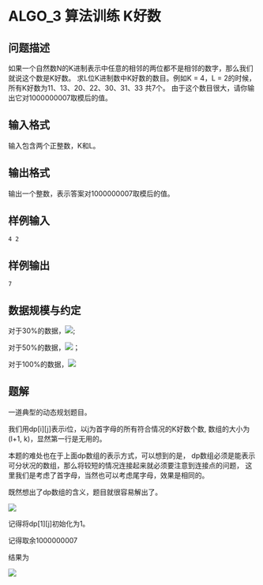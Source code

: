 # ALGO_3 算法训练 K好数 

## 问题描述

如果一个自然数N的K进制表示中任意的相邻的两位都不是相邻的数字，那么我们就说这个数是K好数。
求L位K进制数中K好数的数目。例如K = 4，L = 2的时候，所有K好数为11、13、20、22、30、31、33 共7个。
由于这个数目很大，请你输出它对1000000007取模后的值。

## 输入格式

输入包含两个正整数，K和L。

## 输出格式

输出一个整数，表示答案对1000000007取模后的值。

## 样例输入

```
4 2
```

## 样例输出

```
7
```

## 数据规模与约定

对于30%的数据，![](http://chart.googleapis.com/chart?cht=tx&chl=B^L\leq1e6);

对于50%的数据，![](http://chart.googleapis.com/chart?cht=tx&chl=K\leq16,L\leq10)；

对于100%的数据，![](http://chart.googleapis.com/chart?cht=tx&chl=1\leq%20K,L\leq100)

## 题解

一道典型的动态规划题目。

我们用dp[i][j]表示i位，以j为首字母的所有符合情况的K好数个数,
数组的大小为(l+1, k)，显然第一行是无用的。

本题的难处也在于上面dp数组的表示方式，可以想到的是，
dp数组必须是能表示可分状况的数组，那么将较短的情况连接起来就必须要注意到连接点的问题，
这里我们是考虑了首字母，当然也可以考虑尾字母，效果是相同的。

既然想出了dp数组的含义，题目就很容易解出了。

![](http://chart.googleapis.com/chart?cht=tx&chl=dp[i][j]=\sum_{m=0}^kdp[i-1][m],m\not=j-1,m\not=j%20+%201)

记得将dp[1][j]初始化为1。

记得取余1000000007

结果为

![](http://chart.googleapis.com/chart?cht=tx&chl=\begin{equation*}result=\sum_{j=1}^kdp[l][j]\end{equation*})
